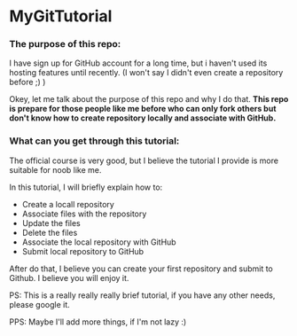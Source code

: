# MyGitTutorial

### The purpose of this repo:

I have sign up for GitHub account for a long time,  but i haven't used its hosting features until recently. (I won't say I didn't even create a repository before ;)  )

Okey, let me talk about the purpose of this repo and why I do that. **This repo is prepare for those people like me before who can only fork others but don't know how to create repository locally and associate with GitHub.**  

### What can you get through this tutorial:

The official course is very good, but I believe the tutorial I provide is more suitable for noob like me. 

In this tutorial, I will briefly explain how to:

+  Create a locall repository
+ Associate files with the repository
+ Update the files
+ Delete the files
+ Associate the local repository with GitHub
+ Submit local repository to GitHub

After do that, I believe you can create your first repository and submit to Github. I believe you will enjoy it. 



PS: This is a really really really brief tutorial, if you have any other needs, please google it.



PPS: Maybe I'll add more things, if I'm not lazy :)

